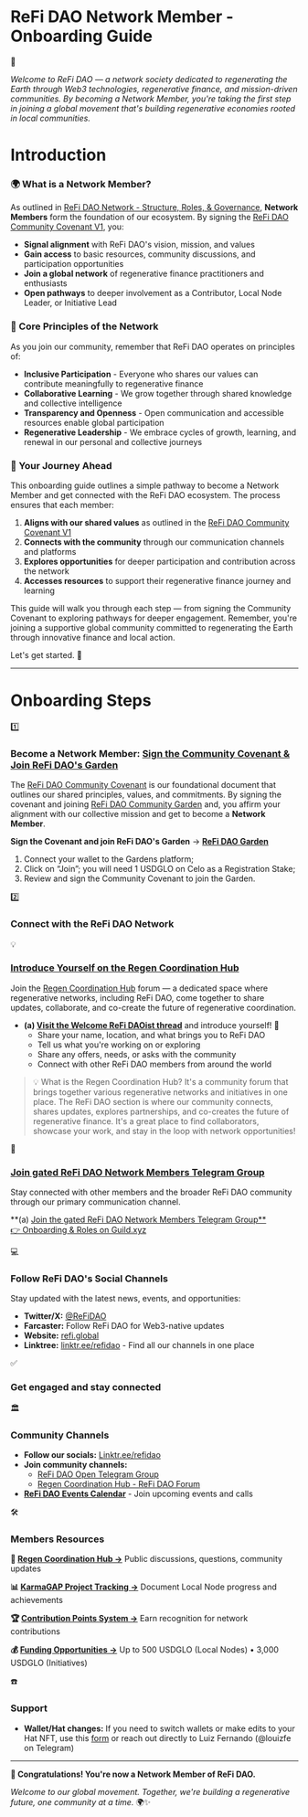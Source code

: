 # ReFi DAO Network Member - Onboarding Guide

<aside>
👋

*Welcome to ReFi DAO — a network society dedicated to regenerating the Earth through Web3 technologies, regenerative finance, and mission-driven communities. By becoming a Network Member, you're taking the first step in joining a global movement that's building regenerative economies rooted in local communities.*

</aside>

# Introduction

### 🌍 What is a Network Member?

As outlined in [ReFi DAO Network - Structure, Roles, & Governance](ReFi%20DAO%20Network%20-%20Structure,%20Roles,%20&%20Governance%202062e7251f2f80219df3d996d1a95ea1.md), **Network Members** form the foundation of our ecosystem. By signing the [ReFi DAO Community Covenant V1](ReFi%20DAO%20Community%20Covenant%20V1%202072e7251f2f801bafbcc06b48debc70.md), you:

- **Signal alignment** with ReFi DAO's vision, mission, and values
- **Gain access** to basic resources, community discussions, and participation opportunities
- **Join a global network** of regenerative finance practitioners and enthusiasts
- **Open pathways** to deeper involvement as a Contributor, Local Node Leader, or Initiative Lead

### 🪷 Core Principles of the Network

As you join our community, remember that ReFi DAO operates on principles of:

- **Inclusive Participation** - Everyone who shares our values can contribute meaningfully to regenerative finance
- **Collaborative Learning** - We grow together through shared knowledge and collective intelligence
- **Transparency and Openness** - Open communication and accessible resources enable global participation
- **Regenerative Leadership** - We embrace cycles of growth, learning, and renewal in our personal and collective journeys

### 🧭 Your Journey Ahead

This onboarding guide outlines a simple pathway to become a Network Member and get connected with the ReFi DAO ecosystem. The process ensures that each member:

1. **Aligns with our shared values** as outlined in the [ReFi DAO Community Covenant V1](ReFi%20DAO%20Community%20Covenant%20V1%202072e7251f2f801bafbcc06b48debc70.md) 
2. **Connects with the community** through our communication channels and platforms
3. **Explores opportunities** for deeper participation and contribution across the network
4. **Accesses resources** to support their regenerative finance journey and learning

This guide will walk you through each step — from signing the Community Covenant to exploring pathways for deeper engagement. Remember, you're joining a supportive global community committed to regenerating the Earth through innovative finance and local action.

Let's get started. 🌱

---

# Onboarding Steps

<aside>
1️⃣

### **Become a Network Member: [Sign the Community Covenant & Join ReFi DAO's Garden](https://app.gardens.fund/gardens/42220/0x4f604735c1cf31399c6e711d5962b2b3e0225ad3/0x13e71c56c5b048e9b8b6a9dbb4a4f346b5dab986)**

The [ReFi DAO Community Covenant](https://www.notion.so/199bf304370a80babdb1cc3e0a6670ce?pvs=21) is our foundational document that outlines our shared principles, values, and commitments. By signing the covenant and joining [ReFi DAO Community Garden](ReFi%20DAO%20Community%20Garden%202082e7251f2f80778e47d12b39178132.md) and, you affirm your alignment with our collective mission and get to become a **Network Member**. 

**Sign the Covenant and join ReFi DAO's Garden** → [**ReFi DAO Garden**](https://app.gardens.fund/gardens/42220/0x4f604735c1cf31399c6e711d5962b2b3e0225ad3/0x13e71c56c5b048e9b8b6a9dbb4a4f346b5dab986)

1. Connect your wallet to the Gardens platform;
2. Click on “Join”; you will need 1 USDGLO on Celo as a Registration Stake;
3. Review and sign the Community Covenant to join the Garden.
</aside>

<aside>
2️⃣

### Connect with the ReFi DAO Network

<aside>
💡

### [Introduce Yourself on the Regen Coordination Hub](https://hub.regencoordination.xyz/t/welcome-refi-daoist/220)

Join the [Regen Coordination Hub](https://hub.regencoordination.xyz/) forum — a dedicated space where regenerative networks, including ReFi DAO, come together to share updates, collaborate, and co-create the future of regenerative coordination.

- **(a) [Visit the Welcome ReFi DAOist thread](https://hub.regencoordination.xyz/t/welcome-refi-daoist/220)** and introduce yourself! 👋
    - Share your name, location, and what brings you to ReFi DAO
    - Tell us what you're working on or exploring
    - Share any offers, needs, or asks with the community
    - Connect with other ReFi DAO members from around the world

> 💡 What is the Regen Coordination Hub? It's a community forum that brings together various regenerative networks and initiatives in one place. The ReFi DAO section is where our community connects, shares updates, explores partnerships, and co-creates the future of regenerative finance. It's a great place to find collaborators, showcase your work, and stay in the loop with network opportunities!
> 
</aside>

<aside>
💬

### [Join gated ReFi DAO Network Members Telegram Group](https://guild.xyz/refidao/onboarding-and-roles)

Stay connected with other members and the broader ReFi DAO community through our primary communication channel.

**(a) [Join the gated ReFi DAO Network Members Telegram Group** 👉 Onboarding & Roles on Guild.xyz](https://guild.xyz/refidao/onboarding-and-roles)

</aside>

<aside>
💻

### Follow ReFi DAO's Social Channels

Stay updated with the latest news, events, and opportunities:

- **Twitter/X:** [@ReFiDAO](https://twitter.com/refidao)
- **Farcaster:** Follow ReFi DAO for Web3-native updates
- **Website:** [refi.global](https://refi.global/)
- **Linktree:** [linktr.ee/refidao](https://linktr.ee/refidao) - Find all our channels in one place
</aside>

</aside>

<aside>
✅

### Get engaged and stay connected

<aside>
🏛️

### **Community Channels**

- **Follow our socials:** [Linktr.ee/refidao](https://linktr.ee/refidao)
- **Join community channels:**
    - [ReFi DAO Open Telegram Group](https://t.me/+UogSLqbkwIphNjM0)
    - [Regen Coordination Hub - ReFi DAO Forum](https://hub.regencoordination.xyz/c/refi-dao/21/none)
- [**ReFi DAO Events Calendar**](https://lu.ma/user/usr-H16hNq7qfyf0j8T) - Join upcoming events and calls
</aside>

<aside>
🛠

### **Members Resources**

**💬 [Regen Coordination Hub →](https://hub.regencoordination.xyz/c/refi-dao/21/none)** Public discussions, questions, community updates

**📊 [KarmaGAP Project Tracking →](https://gap.karmahq.xyz/community/refidao)** Document Local Node progress and achievements

**🏆 [Contribution Points System →](ReFi%20DAO%20Reputation%20-%20Contribution%20Points%20Document%202082e7251f2f80a9be95f674baa25646.md)** Earn recognition for network contributions

**💰 [Funding Opportunities →](ReFi%20DAO%20Community%20Garden%202082e7251f2f80778e47d12b39178132.md)** Up to 500 USDGLO (Local Nodes) • 3,000 USDGLO (Initiatives)

</aside>

<aside>
☎️

### Support

- **Wallet/Hat changes:** If you need to switch wallets or make edits to your Hat NFT, use this [form](https://tally.so/r/mZZR0B) or reach out directly to Luiz Fernando (@louizfe on Telegram)
</aside>

</aside>

---

**🎉 Congratulations! You're now a Network Member of ReFi DAO.**

*Welcome to our global movement. Together, we're building a regenerative future, one community at a time.* 🌍✨